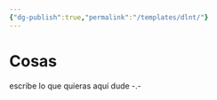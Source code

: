 ```yaml
---
{"dg-publish":true,"permalink":"/templates/dlnt/"}
---
```


# Cosas

escribe lo que quieras aquí dude -.-

